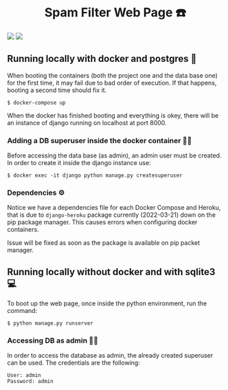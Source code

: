 <h1 align="center">
  Spam Filter Web Page ☎️
</h1>

![](https://img.shields.io/badge/Python-14354C?style=for-the-badge&logo=python&logoColor=whit)
![](https://img.shields.io/badge/Django-092E20?style=for-the-badge&logo=django&logoColor=white)

## Running locally with docker and postgres 🐳

When booting the containers (both the project one and the data base one) for the first time, it may fail due to bad order of execution. If that happens, booting a second time should fix it.

```
$ docker-compose up
```

When the docker has finished booting and everything is okey, there will be an instance of django running on localhost at port 8000. 


### Adding a DB superuser inside the docker container 👤💾

Before accessing the data base (as admin), an admin user must be created. In order to create it inside the django instance use: 

```
$ docker exec -it django python manage.py createsuperuser
```

### Dependencies ⚙️

Notice we have a dependencies file for each Docker Compose and Heroku, that is due to `django-heroku` package currently (2022-03-21) down on the pip package manager. This causes errors when configuring docker containers.

Issue will be fixed as soon as the package is available on pip packet manager.

## Running locally without docker and with sqlite3 💻

To boot up the web page, once inside the python environment, run the command:

```
$ python manage.py runserver
```

### Accessing DB as admin 👤💾

In order to access the database as admin, the already created superuser can be used. The credentials are the following:

```
User: admin
Password: admin
```

